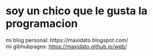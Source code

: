 <h1>soy un chico que le gusta la programacion</h1>
mi blog personal: https://maxidato.blogspot.com/ <br> 
mi gibhubpages: <a href="https://maxidato.github.io/web/" target="_blank"> https://maxidato.github.io/web/</a>  <br> 
